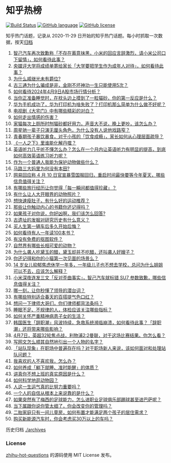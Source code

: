 # 知乎热榜
[![Build Status](https://github.com/ToWeLong/zhihu-hot-questions/workflows/CI/badge.svg)](https://github.com/ToWeLong/zhihu-hot-questions/actions)
[![GitHub language](https://img.shields.io/badge/language-golang-orange.svg)](https://golang.org/)
[![GitHub license](https://img.shields.io/github/license/ToWeLong/zhihu-hot-questions)](https://github.com/ToWeLong/zhihu-hot-questions/blob/main/LICENSE)

知乎热门话题，记录从 2020-11-29 日开始的知乎热门话题。每小时抓取一次数据，按天[归档](./archives)

<!-- BEGIN -->

1. [智己汽车再次致歉称「不存在蓄意抹黑，小米的回应言辞激烈，请小米公司口下留情」，如何看待此事？](https://www.zhihu.com/question/652381310)
1. [央媒评大学将成绩单寄给家长「大学要把学生作为成年人对待」，如何看待此事？](https://www.zhihu.com/question/652369121)
1. [为什么戚继光未有爵位?](https://www.zhihu.com/question/326217320)
1. [古三通为什么骗成是非，金刚不坏神功一生只能使用5次？](https://www.zhihu.com/question/649766580)
1. [如何看待2024年4月9日A股市场行情分析？](https://www.zhihu.com/question/652334294)
1. [当你正准备睡觉时，在枕头边上摸到了一粒猫砂，你的第一反应是什么？](https://www.zhihu.com/question/650460781)
1. [华为手机成功了，华为打印机为啥失败了？打印机那么简单为什么做不好呢？](https://www.zhihu.com/question/652071284)
1. [电视剧《大宅门》中有哪些精彩的对白？](https://www.zhihu.com/question/650328412)
1. [如何走出情感的伤害？](https://www.zhihu.com/question/652298467)
1. [家猫每次上厕所时刨猫砂都好用力，声音大不说，晚上更吵，该怎么办？](https://www.zhihu.com/question/649473588)
1. [周星驰一辈子只演无厘头角色，为什么没有人说他戏路窄？](https://www.zhihu.com/question/646855709)
1. [青春期孩子暴饮暴食，对于小孩的「饮食成瘾」，家长如何从心理层面疏导？](https://www.zhihu.com/question/649408274)
1. [《一人之下》里谁能化解丹噬？](https://www.zhihu.com/question/593182069)
1. [英语听力几乎听不懂怎么办？怎么在一个月内让英语听力有明显的提高，到底如何高效英语练习听力呢？](https://www.zhihu.com/question/311803831)
1. [作为一个普通人我能为保护动物做些什么？](https://www.zhihu.com/question/317289253)
1. [马路三大妈里为何没有本田?](https://www.zhihu.com/question/618474815)
1. [网易回应称 4 月 10 日官宣暴雪国服回归，重启时间最快要等今年夏天，哪些信息值得关注？](https://www.zhihu.com/question/652327492)
1. [有哪些旅行经历让你觉得「每一瞬间都值得珍藏」？](https://www.zhihu.com/question/649453444)
1. [有什么让人大开眼界的动物照片？](https://www.zhihu.com/question/650084129)
1. [想快速瘦肚子，有什么好的运动推荐？](https://www.zhihu.com/question/652313304)
1. [那些让你触动内心的书籍你还记得吗？](https://www.zhihu.com/question/652328408)
1. [如果孩子对你说，你好凶啊，我们该怎么回答?](https://www.zhihu.com/question/648124074)
1. [古遗址的发掘对研究历史有什么意义？](https://www.zhihu.com/question/650719744)
1. [买人生第一辆车后多久开始后悔？](https://www.zhihu.com/question/354985985)
1. [如何看待有人一年读100本书？](https://www.zhihu.com/question/652241649)
1. [有没有免费的抠图软件？](https://www.zhihu.com/question/496950342)
1. [自然界有哪些长相可爱的动物？](https://www.zhihu.com/question/28248719)
1. [为什么袭人吃黛玉的醋，黛玉却并不吃醋，还叫袭人好嫂子？](https://www.zhihu.com/question/645000552)
1. [你还记得和你的小猫第一次见面的场景么？](https://www.zhihu.com/question/650506075)
1. [14 岁女儿抑郁焦虑休学一年多，一年级儿子也不想去学校，总问为什么姐姐可以不去，应该怎么解释？](https://www.zhihu.com/question/649996632)
1. [小米深夜连发三文「反对歪曲事实」，智己汽车就标错 SU7 参数致歉，哪些信息值得关注？](https://www.zhihu.com/question/652342249)
1. [哪一刻，让你秒懂了领导的潜台词？](https://www.zhihu.com/question/651124734)
1. [有哪些特别适合春天的百搭提气色口红？](https://www.zhihu.com/question/648442961)
1. [想问一下律师大哥们，你们律师都背法条吗？](https://www.zhihu.com/question/652054268)
1. [睡眠不足、不规律的人，体检应该关注哪些指标？](https://www.zhihu.com/question/649118069)
1. [如何关怀严重精神病患子女的生活？](https://www.zhihu.com/question/649616071)
1. [韩国医生「辞职潮」风波持续，急救系统濒临崩溃，如何看待此事？「辞职潮」还将带来哪些影响？](https://www.zhihu.com/question/652336676)
1. [4月7日，英超32轮焦点战，利物浦2:2曼联，对于这场比赛结果。你怎么看？](https://www.zhihu.com/question/652142528)
1. [写网文怎么顺其自然地引出一个人物的名字？](https://www.zhihu.com/question/652193170)
1. [「站队现象」在职场中普遍存在吗？对于职场新人来说，该如何面对和处理站队问题？](https://www.zhihu.com/question/652333738)
1. [我喜欢的人不喜欢我，怎么办？](https://www.zhihu.com/question/648566750)
1. [如何养成「躺下就睡、准时能醒」的体质？](https://www.zhihu.com/question/648695736)
1. [讲真你不想上班的真实原因是什么？](https://www.zhihu.com/question/652342053)
1. [如何科学地逛动物园？](https://www.zhihu.com/question/652117623)
1. [人这一生运气真的比努力重要吗？](https://www.zhihu.com/question/621793877)
1. [一个人的自信从根本上来说靠的是什么？](https://www.zhihu.com/question/491729132)
1. [如果突然有了梅西的足球能力，怎么进职业足球俱乐部踢球甚至进巴萨呢？](https://www.zhihu.com/question/366845701)
1. [当下属跟你说你管太细了，你会改变你的管理吗？](https://www.zhihu.com/question/651602942)
1. [二胎家庭只有一间儿童房，如何布置才能满足两个孩子的居住需求？](https://www.zhihu.com/question/647382603)
1. [购买新能源汽车时，你会考虑买30万以上的车吗？](https://www.zhihu.com/question/652195889)

<!-- END -->

历史归档 [./archives](./archives)


### License
[zhihu-hot-questions](https://github.com/towelong/zhihu-hot-questions) 的源码使用 MIT License 发布。